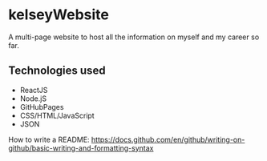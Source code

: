 # kelseyWebsite
A multi-page website to host all the information on myself and my career so far. 

## Technologies used
- ReactJS
- Node.jS
- GitHubPages
- CSS/HTML/JavaScript
- JSON



How to write a README: https://docs.github.com/en/github/writing-on-github/basic-writing-and-formatting-syntax
